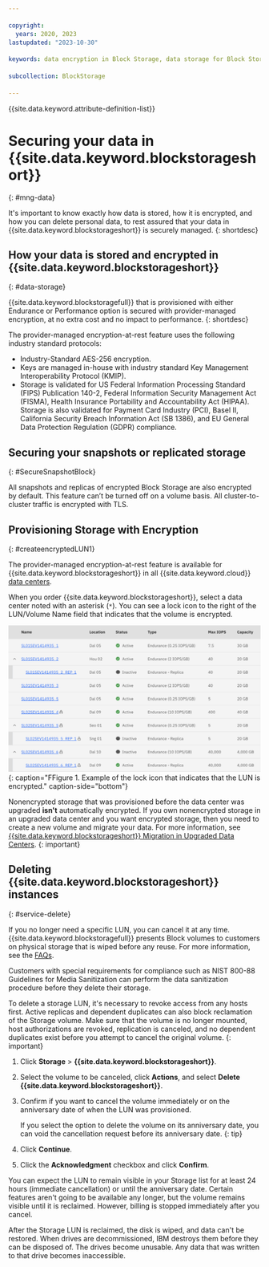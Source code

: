 ```yaml
---

copyright:
  years: 2020, 2023
lastupdated: "2023-10-30"

keywords: data encryption in Block Storage, data storage for Block Storage, bring your own keys for Block Storage, BYOK for Block Storage, key management for Block Storage, key encryption for Block Storage, personal data in Block Storage, data deletion for Block Storage, data in Block Storage, data security in Block Storage

subcollection: BlockStorage

---
```


{{site.data.keyword.attribute-definition-list}}

# Securing your data in {{site.data.keyword.blockstorageshort}}
{: #mng-data}

It's important to know exactly how data is stored, how it is encrypted, and how you can delete personal data, to rest assured that your data in {{site.data.keyword.blockstorageshort}} is securely managed. 
{: shortdesc}

## How your data is stored and encrypted in {{site.data.keyword.blockstorageshort}}
{: #data-storage}

{{site.data.keyword.blockstoragefull}} that is provisioned with either Endurance or Performance option is secured with provider-managed encryption, at no extra cost and no impact to performance.
{: shortdesc}

The provider-managed encryption-at-rest feature uses the following industry standard protocols:

* Industry-Standard AES-256 encryption.
* Keys are managed in-house with industry standard Key Management Interoperability Protocol (KMIP).
* Storage is validated for US Federal Information Processing Standard (FIPS) Publication 140-2, Federal Information Security Management Act (FISMA), Health Insurance Portability and Accountability Act (HIPAA). Storage is also validated for Payment Card Industry (PCI), Basel II, California Security Breach Information Act (SB 1386), and EU General Data Protection Regulation (GDPR) compliance.

## Securing your snapshots or replicated storage
{: #SecureSnapshotBlock}

All snapshots and replicas of encrypted Block Storage are also encrypted by default. This feature can’t be turned off on a volume basis.
All cluster-to-cluster traffic is encrypted with TLS.

## Provisioning Storage with Encryption
{: #createencryptedLUN1}

The provider-managed encryption-at-rest feature is available for {{site.data.keyword.blockstorageshort}} in all 
{{site.data.keyword.cloud}} [data centers](/docs/BlockStorage?topic=BlockStorage-selectDC).

When you order {{site.data.keyword.blockstorageshort}}, select a data center noted with an asterisk (`*`). You can see a lock icon to the right of the LUN/Volume Name field that indicates that the volume is encrypted.

![Figure 1. Example of the lock icon that indicates that the LUN is encrypted.](/images/encryptedstorage.svg){: caption="FFigure 1. Example of the lock icon that indicates that the LUN is encrypted." caption-side="bottom"}

Nonencrypted storage that was provisioned before the data center was upgraded **isn't** automatically encrypted. If you own nonencrypted storage in an upgraded data center and you want encrypted storage, then you need to create a new volume and migrate your data. For more information, see [{{site.data.keyword.blockstorageshort}} Migration in Upgraded Data Centers](/docs/BlockStorage?topic=BlockStorage-migratestorage).
{: important}

## Deleting {{site.data.keyword.blockstorageshort}} instances
{: #service-delete}

If you no longer need a specific LUN, you can cancel it at any time. {{site.data.keyword.blockstoragefull}} presents Block volumes to customers on physical storage that is wiped before any reuse. For more information, see the [FAQs](/docs/BlockStorage?topic=BlockStorage-block-storage-faqs#deleted).

Customers with special requirements for compliance such as NIST 800-88 Guidelines for Media Sanitization can perform the data sanitization procedure before they delete their storage.

To delete a storage LUN, it's necessary to revoke access from any hosts first. Active replicas and dependent duplicates can also block reclamation of the Storage volume. Make sure that the volume is no longer mounted, host authorizations are revoked, replication is canceled, and no dependent duplicates exist before you attempt to cancel the original volume.
{: important}

1. Click **Storage** > **{{site.data.keyword.blockstorageshort}}**.
2. Select the volume to be canceled, click **Actions**, and select **Delete {{site.data.keyword.blockstorageshort}}**.
3. Confirm if you want to cancel the volume immediately or on the anniversary date of when the LUN was provisioned.

   If you select the option to delete the volume on its anniversary date, you can void the cancellation request before its anniversary date.
   {: tip}

4. Click **Continue**.
5. Click the **Acknowledgment** checkbox and click **Confirm**.

You can expect the LUN to remain visible in your Storage list for at least 24 hours (immediate cancellation) or until the anniversary date. Certain features aren't going to be available any longer, but the volume remains visible until it is reclaimed. However, billing is stopped immediately after you cancel.

After the Storage LUN is reclaimed, the disk is wiped, and data can't be restored. When drives are decommissioned, IBM destroys them before they can be disposed of. The drives become unusable. Any data that was written to that drive becomes inaccessible.
